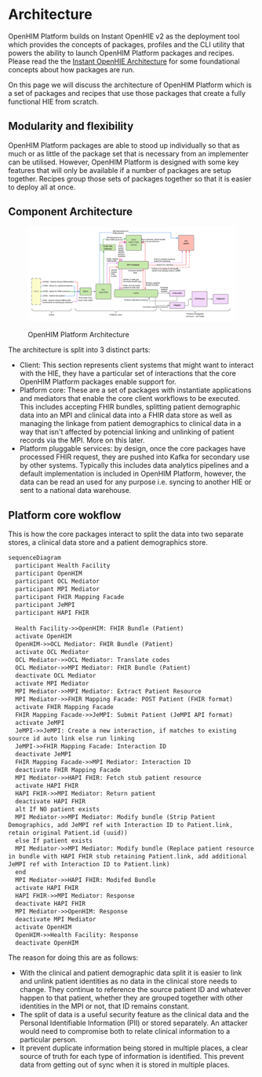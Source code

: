 # Architecture

OpenHIM Platform builds on Instant OpenHIE v2 as the deployment tool which provides the concepts of packages, profiles and the CLI utility that powers the ability to launch OpenHIM Platform packages and recipes. Please read the the [Instant OpenHIE Architecture](https://app.gitbook.com/s/TwrbQZir3ZdvejunAFia/concepts/architecture) for some foundational concepts about how packages are run.

On this page we will discuss the architecture of OpenHIM Platform which is a set of packages and recipes that use those packages that create a fully functional HIE from scratch.

## Modularity and flexibility

OpenHIM Platform packages are able to stood up individually so that as much or as little of the package set that is necessary from an implementer can be utilised. However, OpenHIM Platform is designed with some key features that will only be available if a number of packages are setup together. Recipes group those sets of packages together so that it is easier to deploy all at once.

## Component Architecture

<figure><img src=".gitbook/assets/Jembi Platform - Component architecture - OpenHIM Platform.png" alt=""><figcaption><p>OpenHIM Platform Architecture</p></figcaption></figure>

The architecture is split into 3 distinct parts:

* Client: This section represents client systems that might want to interact with the HIE, they have a particular set of interactions that the core OpenHIM Platform packages enable support for.
* Platform core: These are a set of packages with instantiate applications and mediators that enable the core client workflows to be executed. This includes accepting FHIR bundles, splitting patient demographic data into an MPI and clinical data into a FHIR data store as well as managing the linkage from patient demographics to clinical data in a way that isn't affected by potencial linking and unlinking of patient records via the MPI. More on this later.
* Platform pluggable services: by design, once the core packages have processed FHIR request, they are pushed into Kafka for secondary use by other systems. Typically this includes data analytics pipelines and a default implementation is included in OpenHIM Platform, however, the data can be read an used for any purpose i.e. syncing to another HIE or sent to a national data warehouse.

## Platform core wokflow

This is how the core packages interact to split the data into two separate stores, a clinical data store and a patient demographics store.

```mermaid
sequenceDiagram
  participant Health Facility
  participant OpenHIM
  participant OCL Mediator
  participant MPI Mediator
  participant FHIR Mapping Facade
  participant JeMPI
  participant HAPI FHIR

  Health Facility->>OpenHIM: FHIR Bundle (Patient)
  activate OpenHIM
  OpenHIM->>OCL Mediator: FHIR Bundle (Patient)
  activate OCL Mediator
  OCL Mediator->>OCL Mediator: Translate codes
  OCL Mediator->>MPI Mediator: FHIR Bundle (Patient)
  deactivate OCL Mediator
  activate MPI Mediator
  MPI Mediator->>MPI Mediator: Extract Patient Resource
  MPI Mediator->>FHIR Mapping Facade: POST Patient (FHIR format)
  activate FHIR Mapping Facade
  FHIR Mapping Facade->>JeMPI: Submit Patient (JeMPI API format)
  activate JeMPI
  JeMPI->>JeMPI: Create a new interaction, if matches to existing source id auto link else run linking
  JeMPI->>FHIR Mapping Facade: Interaction ID
  deactivate JeMPI
  FHIR Mapping Facade->>MPI Mediator: Interaction ID
  deactivate FHIR Mapping Facade
  MPI Mediator->>HAPI FHIR: Fetch stub patient resource
  activate HAPI FHIR
  HAPI FHIR->>MPI Mediator: Return patient
  deactivate HAPI FHIR
  alt If NO patient exists
  MPI Mediator->>MPI Mediator: Modify bundle (Strip Patient Demographics, add JeMPI ref with Interaction ID to Patient.link, retain original Patient.id (uuid))
  else If patient exists
  MPI Mediator->>MPI Mediator: Modify bundle (Replace patient resource in bundle with HAPI FHIR stub retaining Patient.link, add additional JeMPI ref with Interaction ID to Patient.link)
  end
  MPI Mediator->>HAPI FHIR: Modifed Bundle
  activate HAPI FHIR
  HAPI FHIR->>MPI Mediator: Response
  deactivate HAPI FHIR
  MPI Mediator->>OpenHIM: Response
  deactivate MPI Mediator
  activate OpenHIM
  OpenHIM->>Health Facility: Response
  deactivate OpenHIM

```

The reason for doing this are as follows:

* With the clinical and patient demographic data split it is easier to link and unlink patient identities as no data in the clinical store needs to change. They continue to reference the source patient ID and whatever happen to that patient, whether they are grouped together with other identities in the MPI or not, that ID remains constant.
* The split of data is a useful security feature as the clinical data and the Personal Identifiable Information (PII) or stored separately. An attacker would need to compromise both to relate clinical information to a particular person.
* It prevent duplicate information being stored in multiple places, a clear source of truth for each type of information is identified. This prevent data from getting out of sync when it is stored in multiple places.
